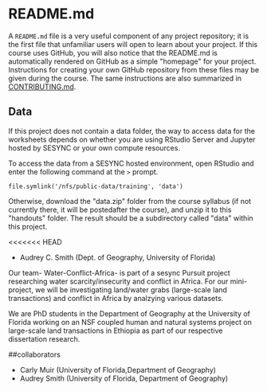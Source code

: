 # README.md

A `README.md` file is a very useful component of any project
repository; it is the first file that unfamiliar users will open to
learn about your project. If this course uses GitHub, you will also
notice that the README.md is automatically rendered on GitHub as a
simple "homepage" for your project. Instructions for creating your own
GitHub repository from these files may be given during the course. The
same instructions are also summarized in [CONTRIBUTING.md].

## Data

If this project does not contain a data folder, the way to access data
for the worksheets depends on whether you are using RStudio Server and
Jupyter hosted by SESYNC or your own compute resources.

To access the data from a SESYNC hosted environment, open RStudio and
enter the following command at the `>` prompt.

```
file.symlink('/nfs/public-data/training', 'data')
```

Otherwise, download the "data.zip" folder from the course syllabus (if
not currently there, it will be postedafter the course), and unzip it
to this "handouts" folder. The result should be a subdirectory called
"data" within this project.

[CONTRIBUTING.md]: CONTRIBUTING.md
<<<<<<< HEAD
- Audrey C. Smith (Dept. of Geography, University of Florida)

Our team- Water-Conflict-Africa- is part of a sesync Pursuit project researching water scarcity/insecurity and conflict in Africa. For our mini-project, we will be investigating land/water grabs (large-scale land transactions) and conflict in Africa by analzying various datasets.

We are PhD students in the Department of Geography at the University of Florida working on an NSF coupled human and natural systems project on large-scale land transactions in Ethiopia as part of our respective dissertation research.

##collaborators
- Carly Muir (University of Florida,Department of Geography)
- Audrey Smith (University of Florida, Department of Geography)